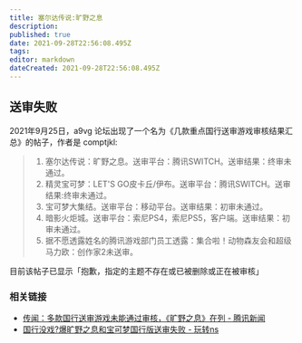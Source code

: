 ```yaml
---
title: 塞尔达传说:旷野之息
description: 
published: true
date: 2021-09-28T22:56:08.495Z
tags: 
editor: markdown
dateCreated: 2021-09-28T22:56:08.495Z
---
```


## 送审失败

2021年9月25日，a9vg 论坛出现了一个名为《几款重点国行送审游戏审核结果汇总》的帖子，作者是 comptjkl:

> 1. 塞尔达传说：旷野之息。送审平台：腾讯SWITCH。送审结果：终审未通过。  
> 2. 精灵宝可梦：LET'S GO皮卡丘/伊布。送审平台：腾讯SWITCH。送审结果:终审未通过。  
> 3. 宝可梦大集结。送审平台：移动平台。送审结果：初审未通过。  
> 4. 暗影火炬城。送审平台：索尼PS4，索尼PS5，客户端。送审结果：初审未通过。  
> 5. 据不愿透露姓名的腾讯游戏部门员工透露：集合啦！动物森友会和超级马力欧：创作家2未送审。

目前该帖子已显示「抱歉，指定的主题不存在或已被删除或正在被审核」

<!--
https://bbs.a9vg.com/thread-8767911-1-1.html
-->

### 相关链接

+ [传闻：多款国行送审游戏未能通过审核，《旷野之息》在列 - 腾讯新闻](https://web.archive.org/web/20210928014321/https://new.qq.com/omn/20210926/20210926A06JW400.html)
+ [国行没戏?爆旷野之息和宝可梦国行版送审失败 - 玩转ns](https://web.archive.org/web/20210928014412/https://www.sohu.com/a/492225842_100141054)
